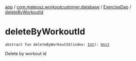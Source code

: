 [app](../../index.md) / [com.mateusz.workoutcustomer.database](../index.md) / [ExerciseDao](index.md) / [deleteByWorkoutId](./delete-by-workout-id.md)

# deleteByWorkoutId

`abstract fun deleteByWorkoutId(index: `[`Int`](https://kotlinlang.org/api/latest/jvm/stdlib/kotlin/-int/index.html)`): `[`Unit`](https://kotlinlang.org/api/latest/jvm/stdlib/kotlin/-unit/index.html)

Delete by workout id

